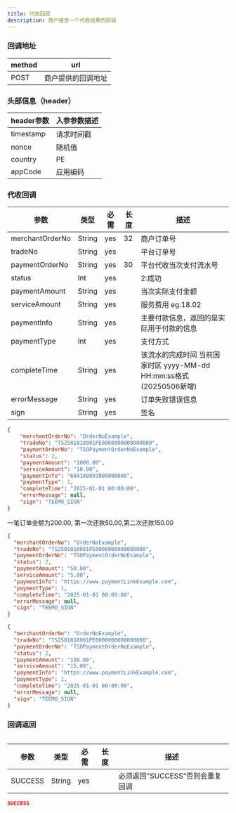 ```yaml
---
title: 代收回调
description: 商户接受一个代收结果的回调
---
```


### 回调地址

| method | url                |
| ------ | ------------------ |
| POST   | 商户提供的回调地址 |

### 头部信息（header）

| header参数 | 入参参数描述 |
|----------|--------|
| timestamp | 请求时间戳  |
| nonce    | 随机值    |
| country  | PE     |
| appCode  | 应用编码   |

### 代收回调

| 参数       | 类型   | 必需 | 长度  | 描述                                                 |
| ---------- | ------ | ---- |-----|----------------------------------------------------|
| merchantOrderNo | String | yes  | 32  | 商户订单号                                              |
| tradeNo    | String | yes  |     | 平台订单号                                              |
| paymentOrderNo | String | yes  | 30  | 平台代收当次支付流水号                                        |
| status     | Int | yes  |     | 2:成功                                               |
| paymentAmount     | String | yes   |     | 当次实际支付金额                                           |
| serviceAmount   | String | yes   |     | 服务费用  eg:18.02                                     |
| paymentInfo     | String | yes   |     | 主要付款信息，返回的是实际用于付款的信息                               |
| paymentType     | Int | yes   |     | 支付方式                                               |
| completeTime     | String | yes  |     | 该流水的完成时间 当前国家时区 yyyy-MM-dd HH:mm:ss格式 (20250506新增) |
| errorMessage     | String | yes  |     | 订单失败错误信息 |
| sign       | String | yes  |     | 签名                                                 |

```json title=回调示例
{
    "merchantOrderNo": "OrderNoExample",
    "tradeNo": "TS2501010001PE0000000000000000",
    "paymentOrderNo": "TSOPaymentOrderNoExample",
    "status": 2,
    "paymentAmount": "1000.00", 
    "serviceAmount": "10.00",
    "paymentInfo": "684180093000000000",
    "paymentType": 1,
    "completeTime": "2025-01-01 00:00:00",
    "errorMessage": null,
    "sign": "TEEMO_SIGN"
}
```
一笔订单金额为200.00, 第一次还款50.00,第二次还款150.00
```json title=多次还款回调示例
{
  "merchantOrderNo": "OrderNoExample",
  "tradeNo": "TS2501010001PE0000000000000000",
  "paymentOrderNo": "TSOPaymentOrderNoExample",
  "status": 2,
  "paymentAmount": "50.00",
  "serviceAmount": "5.00",
  "paymentInfo": "https://www.paymentLinkExample.com",
  "paymentType": 1,
  "completeTime": "2025-01-01 00:00:00",
  "errorMessage": null,
  "sign": "TEEMO_SIGN"
}
```
```json
{
  "merchantOrderNo": "OrderNoExample",
  "tradeNo": "TS2501010001PE0000000000000000",
  "paymentOrderNo": "TSOPaymentOrderNoExample",
  "status": 2,
  "paymentAmount": "150.00",
  "serviceAmount": "15.00",
  "paymentInfo": "https://www.paymentLinkExample.com",
  "paymentType": 1,
  "completeTime": "2025-01-01 00:00:00",
  "errorMessage": null,
  "sign": "TEEMO_SIGN"
}
```
### 回调返回

<Table
thead={["字段", "类型", "必需", "描述"]}
tbody={[["SUCCESS", "String", "yes", '必须返回"SUCCESS"否则会重复回调']]}
/>

| 参数    | 类型   | 必需 | 长度 | 描述                            |
| ------- | ------ | ---- | ---- | ------------------------------- |
| SUCCESS | String | yes  |      | 必须返回"SUCCESS"否则会重复回调 |

```json title=回调示例
SUCCESS
```
